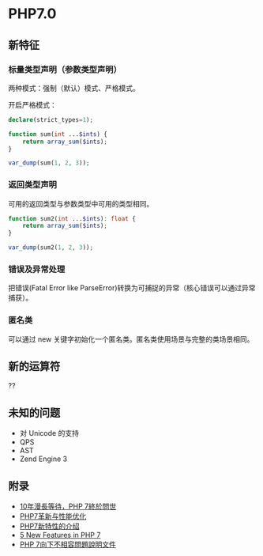 # PHP7.0

## 新特征

### 标量类型声明（参数类型声明）

两种模式：强制（默认）模式、严格模式。

开启严格模式：

```php
declare(strict_types=1);
```

```php
function sum(int ...$ints) {
    return array_sum($ints);
}

var_dump(sum(1, 2, 3));
```

### 返回类型声明

可用的返回类型与参数类型中可用的类型相同。

```php
function sum2(int ...$ints): float {
    return array_sum($ints);
}

var_dump(sum2(1, 2, 3));
```

### 错误及异常处理

把错误(Fatal Error like ParseError)转换为可捕捉的异常（核心错误可以通过异常捕获）。

### 匿名类

可以通过 new 关键字初始化一个匿名类。匿名类使用场景与完整的类场景相同。

## 新的运算符

??

## 未知的问题

- 对 Unicode 的支持
- QPS
- AST
- Zend Engine 3

## 附录

- [10年漫長等待，PHP 7終於問世](http://www.ithome.com.tw/news/101599)
- [PHP7革新与性能优化](http://hansionxu.blog.163.com/blog/static/24169810920158704014772/)
- [PHP7新特性的介绍](https://segmentfault.com/a/1190000003893899)
- [5 New Features in PHP 7](http://blog.teamtreehouse.com/5-new-features-php-7)
- [PHP 7向下不相容問題說明文件](http://php.net/manual/en/migration70.incompatible.php)

